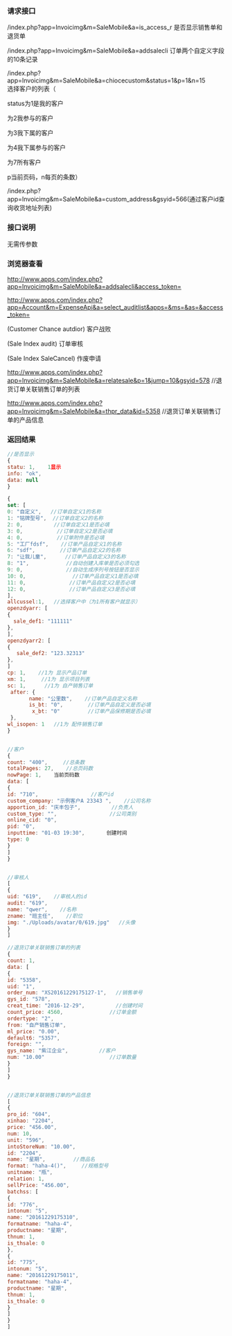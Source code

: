 
### **请求接口** 
/index.php?app=Invoicimg&m=SaleMobile&a=is_access_r   是否显示销售单和退货单

/index.php?app=Invoicimg&m=SaleMobile&a=addsalecli      订单两个自定义字段的10条记录


/index.php?app=Invoicimg&m=SaleMobile&a=chiocecustom&status=1&p=1&n=15      
选择客户的列表（

status为1是我的客户 

为2我参与的客户 

为3我下属的客户  

为4我下属参与的客户 

为7所有客户   

p当前页码，n每页的条数）

/index.php?app=Invoicimg&m=SaleMobile&a=custom_address&gsyid=566(通过客户id查询收货地址列表)



### **接口说明**
无需传参数


### **浏览器查看**
http://www.apps.com/index.php?app=Invoicimg&m=SaleMobile&a=addsalecli&access_token=

http://www.apps.com/index.php?app=Account&m=ExpenseApi&a=select_auditlist&apps=&ms=&as=&access_token=

(Customer Chance   autdior)  客户战败

(Sale Index audit)      订单审核

(Sale  Index  SaleCancel)  作废申请

http://www.apps.com/index.php?app=Invoicimg&m=SaleMobile&a=relatesale&p=1&jump=10&gsyid=578   //退货订单关联销售订单的列表

http://www.apps.com/index.php?app=Invoicimg&m=SaleMobile&a=thpr_data&id=5358     //退货订单关联销售订单的产品信息



### **返回结果**


``` javascript
//是否显示
{
statu: 1,    1显示
info: "ok",
data: null
}

{
set: [
0: "自定义",   //订单自定义1的名称
1: "铭牌型号",  //订单自定义2的名称
2: 0,          //订单自定义1是否必填
3: 0,           //订单自定义2是否必填
4: 0,           //订单附件是否必填
5: "工厂fdsf",    //订单产品自定义1的名称
6: "sdf",        //订单产品自定义2的名称
7: "让我儿童",      //订单产品自定义3的名称
8: "1",            //自动创建入库单是否必须勾选
9: 0,              //自动生成序列号按钮是否显示
10: 0,               //订单产品自定义1是否必填
11: 0,              //订单产品自定义2是否必填
12: 0,              //订单产品自定义3是否必填
],
allcussel:1,   //选择客户中（为1所有客户就显示）
openzdyarr: [
{
  sale_def1: "111111"
},
],
openzdyarr2: [
{
   sale_def2: "123.32313"
},
]
cp: 1,    //1为 显示产品订单		
xm: 1,     //1为 显示项目列表
sc: 1,      //1为 自产销售订单
 after: {
       name: "公里数",    //订单产品自定义名称
       is_bt: "0",        //订单产品自定义是否必填
        x_bt: "0"         //订单产品保修期是否必填
 },
wl_isopen: 1   //1为 配件销售订单
}


//客户
{
count: "400",     //总条数
totalPages: 27,    //总页码数
nowPage: 1,    当前页码数
data: [
{
id: "710",                 //客户id
custom_company: "示例客户A 23343 ",    //公司名称
apportion_id: "庆丰包子",          //负责人
custom_type: "",                 //公司类别
online_cid: "0",
pid: "0",
inputtime: "01-03 19:30",       创建时间
type: 0
}
]
}


//审核人
[
{
uid: "619",    //审核人的id
audit: "619",
name: "qwer",    //名称
zname: "班主任",    //职位
img: "./Uploads/avatar/0/619.jpg"   //头像
}
]

//退货订单关联销售订单的列表
{
count: 1,
data: [
{
id: "5358",
uid: "1",
order_num: "XS20161229175127-1",   //销售单号
gys_id: "578",                    
creat_time: "2016-12-29",          //创建时间
count_price: 4560,               //订单金额
ordertype: "2",
from: "自产销售订单",        
ml_price: "0.00",
default6: "5357",
foreign: "",
gys_name: "紫江企业",          //客户
num: "10.00"                     //订单数量
}
]
}


//退货订单关联销售订单的产品信息
[
{
pro_id: "604",
xinhao: "2204",
price: "456.00",
num: 10,
unit: "596",
intoStoreNum: "10.00",
id: "2204",
name: "星期",         //商品名
format: "haha-4()",     //规格型号
unitname: "瓶",
relation: 1,
sellPrice: "456.00",
batchss: [
{
id: "776",
intonum: "5",
name: "20161229175310",
formatname: "haha-4",
productname: "星期",
thnum: 1,
is_thsale: 0
},
{
id: "775",
intonum: "5",
name: "20161229175011",
formatname: "haha-4",
productname: "星期",
thnum: 1,
is_thsale: 0
}
]
}
]

